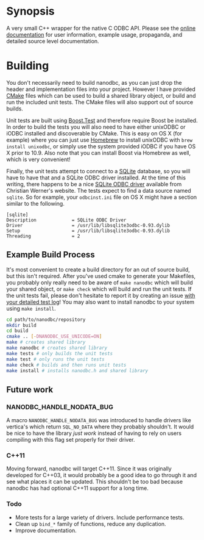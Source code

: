 # Synopsis

A very small C++ wrapper for the native C ODBC API. Please see the [online documentation](http://lexicalunit.github.com/nanodbc/) for user information, example usage, propaganda, and detailed source level documentation.

# Building

You don't necessarily need to build nanodbc, as you can just drop the header and implementation files into your project. However I have provided [CMake](www.cmake.org/) files which can be used to build a shared library object, or build and run the included unit tests. The CMake files will also support out of source builds.

Unit tests are built using [Boost.Test](www.boost.org/doc/libs/release/libs/test/) and therefore require Boost be installed. In order to build the tests you will also need to have either unixODBC or iODBC installed and discoverable by CMake. This is easy on OS X (for example) where you can just use [Homebrew](brew.sh/‎) to install unixODBC with ```brew install unixodbc```, or simply use the system provided iODBC if you have OS X prior to 10.9. Also note that you can install Boost via Homebrew as well, which is very convenient!

Finally, the unit tests attempt to connect to a [SQLite](www.sqlite.org/‎) database, so you will have to have that and a SQLite ODBC driver installed. At the time of this writing, there happens to be a nice [SQLite ODBC driver](http://www.ch-werner.de/sqliteodbc/) available from Christian Werner's website. The tests expect to find a data source named ```sqlite```. So for example, your ```odbcinst.ini``` file on OS X might have a section similar to the following.

```
[sqlite]
Description             = SQLite ODBC Driver
Driver                  = /usr/lib/libsqlite3odbc-0.93.dylib
Setup                   = /usr/lib/libsqlite3odbc-0.93.dylib
Threading               = 2
```

## Example Build Process

It's most convenient to create a build directory for an out of source build, but this isn't required. After you've used cmake to generate your Makefiles, you probably only really need to be aware of ```make nanodbc``` which will build your shared object, or ```make check``` which will build and run the unit tests. If the unit tests fail, please don't hesitate to report it by creating an issue [with your detailed test log](http://stackoverflow.com/questions/5709914/using-cmake-how-do-i-get-verbose-output-from-ctest)! You may also want to install nanodbc to your system using ```make install```.

```bash
cd path/to/nanodbc/repository
mkdir build
cd build
cmake .. [-DNANODBC_USE_UNICODE=ON]
make # creates shared library
make nanodbc # creates shared library
make tests # only builds the unit tests
make test # only runs the unit tests
make check # builds and then runs unit tests
make install # installs nanodbc.h and shared library
```

## Future work

### NANODBC_HANDLE_NODATA_BUG

A macro `NANODBC_HANDLE_NODATA_BUG` was introduced to handle drivers like vertica's which return `SQL_NO_DATA` where they probably shouldn't. It would be nice to have the library *just work* instead of having to rely on users compiling with this flag set properly for their driver.

### C++11

Moving forward, nanodbc will target C++11. Since it was originally developed for C++03, it would probably be a good idea to go through it and see what places it can be updated. This shouldn't be too bad because nanodbc has had optional C++11 support for a long time.

### Todo

- More tests for a large variety of drivers. Include performance tests.
- Clean up `bind_*` family of functions, reduce any duplication.
- Improve documentation.
